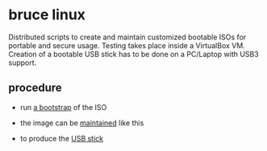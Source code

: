 # bruce linux

Distributed scripts to create and maintain customized bootable ISOs for portable and secure usage.
Testing takes place inside a VirtualBox VM.
Creation of a bootable USB stick has to be done on a PC/Laptop with USB3 support.

## procedure

* run [a bootstrap](BOOTSTRAP.md) of the ISO

* the image can be [maintained](MAINTENANCE.md) like this

* to produce the [USB stick](USBSTICK.md)
